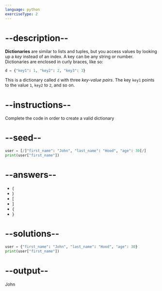 ```yaml
---
language: python
exerciseType: 2
---
```


# --description--

**Dictionaries** are similar to lists and tuples, but you access values by looking up a *key* instead of an index.
A key can be any string or number.
Dictionaries are enclosed in curly braces, like so:
```python
d = {"key1": 1, "key2": 2, "key3": 3}
```
This is a dictionary called `d` with three *key-value pairs*.
The key `key1` points to the value `1`, `key2` to `2`, and so on.

# --instructions--

Complete the code in order to create a valid dictionary

# --seed--

```python
user = [/]"first_name": "John", "last_name": "Hood", "age": 30[/]
print(user["first_name"])
```

# --answers--

- (
- )
- [
- ]
- {
- }

# --solutions--

```python
user = {"first_name": "John", "last_name": "Hood", "age": 30}
print(user["first_name"])
```

# --output--

John

